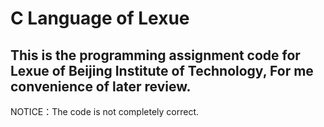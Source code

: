 # C Language of Lexue
This is the programming assignment code for Lexue of Beijing Institute of Technology, For me convenience of later review.
----------
NOTICE：The code is not completely correct.
